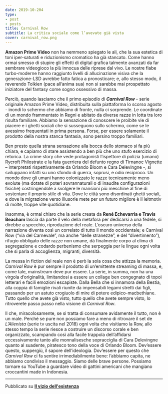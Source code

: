 ```yaml
---
date: 2019-10-204
type:
- post
- posts
title: Carnival Row
subtitle: La critica sociale come l’avevate già vista
cover: carnival_row.png
---
```


**Amazon Prime Video** non ha nemmeno spiegato le ali, che la sua estetica di toni iper-saturati e riduzionismo cromatico ha già stancato. Come hanno ormai smesso di stupire gli effetti di digital grafica talmente avanzati da far sembrare videogioco la più innocua delle riprese dal vivo. Le nostre fiabe turbo-moderne hanno raggiunto livelli di allucinazione visiva che la generazione-LSD avrebbe fatto fatica a pronosticare; e, allo stesso modo, il reverendo Tolkien (pace all’anima sua) non si sarebbe mai prospettato iniziatore del fantasy come sogno ossessivo di massa.

Perciò, quando lasciamo che il primo episodio di ***Carnival Row*** - serie originale Amazon Prime Video, distribuita sulla piattaforma lo scorso agosto - inondi lo schermo che abbiamo di fronte, nulla ci sorprende. Le coordinate di un mondo frammentato in Regni e abitato da diverse razze in lotta tra loro risulta familiare. Abbiamo la sensazione di conoscere le proibite vie di piacere e i ghetti sociali che si susseguono sullo schermo, come se le avessimo frequentati in prima persona. Forse, per essere solamente il prodotto della nostra stanca fantasia, sono persino troppo familiari.

Ben presto quella strana sensazione alla bocca dello stomaco si fa più chiara, e capiamo di stare assistendo a ben più che uno stufo esercizio di retorica. La crime story che vede protagonisti l’ispettore di polizia (umano) Rycroft Philostrate e la fata guerriera del defunto regno di Tirnanoc Vignette – interpretati rispettivamente da Orlando Bloom e Cara Delevingne -, si sviluppano infatti su uno sfondo di guerra, soprusi, e odio reciproco. Un mondo dove gli umani hanno colonizzato le razze tecnicamente meno evolute (ma dotate di poteri sovrannaturali o di inaudite configurazioni fisiche) costringendole a svolgere le mansioni più meschine al fine di sostentare il proprio stile di vita. Dove le città sono disordinati ghetti sociali, e dove la migrazione verso illusorie mete per un futuro migliore è il leitmotiv di molte, troppe vite quotidiane.

Insomma, è ormai chiaro che la serie creata da **René Echevarria e Travis Beacham** lascia da parte il velo della metafora per dedicarsi a una fedele, si direbbe a specchio, riproduzione del reale. L’oscuro universo della narrazione diventa così un correlato di tutto il mondo occidentale; e Carnival Row (“via del Carnevale”, ma anche “delle stranezze”, e del “divertimento”), rifugio obbligato delle razze non umane, dà finalmente corpo al clima di segregazione e codardo perbenismo che serpeggia per le lingue ogni volta che si parla di accoglienza, migranti, diversità.

La messa in fiction del reale non è però la sola cosa che attizza la memoria. *Carnival Row* è pur sempre il prodotto di un’emittente streaming di massa, e, come tale, mainstream deve pur essere. La serie, in summa, non ha una virgola d’originalità, limitandosi a essere un collage ben congegnato di topoi letterari e facili emozioni escapiste. Dalla Bella che si innamora della Bestia, alla coppia di famiglie rivali riunite da impensabili legami stretti dai figli, passando per un astuto crogiuolo di mire di potere edipico-macbethiane. Tutto quello che avete già visto, tutto quello che avete sempre visto, lo ritroverete passo passo nella visione di *Carnival Row*.

Il che, miracolosamente, se si tratta di consumare avidamente il tutto, non è un male. Perché se pure non possiamo fare a meno di ritrovare il set de *L’Alienista* (serie tv uscita nel 2018) ogni volta che visitiamo la Row, allo stesso tempo la serie riesce a costruire un discorso corale e ben organizzato, scampando così alla facile trappola dell’affidarsi eccessivamente tanto alle monnalisesche sopracciglia di Cara Delevingne quanto al suadente, piratesco tono della voce di Orlando Bloom. Dev’essere questo, suppergiù, il sapore dell’ideologia. Dov’essere per questo che *Carnival Row* ci fa sentire irrimediabilmente bene: l’abbiamo capita, ne abbiamo condiviso il messaggio. Siamo delle brave persone. Possiamo tornare su YouTube a guardare video di gattini americani che mangiano croccantini made in Indonesia. 

---
Pubblicato su **[Il vizio dell'esistenza](ilviziodellesistenza.it)**

